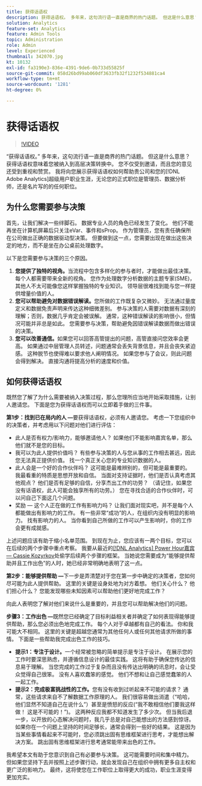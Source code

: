 ```yaml
---
title: 获得话语权
description: 获得话语权。 多年来，这句流行语一直是商界的热门话题。 但这是什么意思？ 获得话语权意味着您被纳入到高层决策转换中。 您不仅受到邀请，而且您的意见还受到重视和赞赏。 我将向您展示获得话语权如何帮助您的公司和您作为 [!DNL Adobe Analytics] 管理员的职业生涯。
solution: Analytics
feature-set: Analytics
feature: Admin Tools
topic: Administration
role: Admin
level: Experienced
thumbnail: 342070.jpg
kt: 10132
exl-id: fa3190e3-836e-4391-9de6-0b733d55825f
source-git-commit: 058d26bd99ab060df3633fb32f1232f534881ca4
workflow-type: tm+mt
source-wordcount: '1281'
ht-degree: 0%

---
```


# 获得话语权

>[!VIDEO](https://video.tv.adobe.com/v/342070/?quality=12&learn=on)

“获得话语权。” 多年来，这句流行语一直是商界的热门话题。 但这是什么意思？ 获得话语权意味着您被纳入到高层决策转换中。 您不仅受到邀请，而且您的意见还受到重视和赞赏。 我将向您展示获得话语权如何帮助贵公司和您的[!DNL Adobe Analytics]超级用户职业生涯，无论您的正式职位是管理员、数据分析师，还是名片写的的任何职位。

## 为什么您需要参与决策

首先，让我们解决一些绊脚石。 数据专业人员的角色已经发生了变化。 他们不能再坐在计算机屏幕后只关注eVar、事件和sProp。 作为管理员，您有责任确保所在公司做出正确的数据驱动型决策。 但要做到这一点，您需要出现在做出这些决定的地方，而不是坐在办公桌前处理数字。

以下是您需要参与决策的三个原因。

1. **您提供了独特的视角。**&#x200B;当流程中包含多样化的参与者时，才能做出最佳决策。 每个人都需要带来全新的视角。 您作为处理数字分析数据的主题专家(SME)，其他人不太可能像您这样掌握独特的专业知识。 领导层很难找到能与您一样提供增量价值的人。
1. **您可以帮助避免对数据错误解读。**&#x200B;您所做的工作既复杂又微妙。 无法通过量度定义和数据免责声明来传达这种细微差别。 参与决策的人需要对数据有深刻的理解；否则，数据几乎肯定会被误解。 通常，这种错误解读的影响很小，但情况可能并非总是如此。 您需要参与决策，帮助避免因错误解读数据而做出错误的决策。
1. **您可以改善通信。**&#x200B;如果您可以回答高管提出的问题，高管直接问您效率会更高。 如果通过中层管理人员转述，问题通常会丢失背景信息，并且会丧失紧迫感。 这种脱节也使得难以要求他人阐明情况。 如果您参与了会议，则此问题会得到解决。 直接沟通将提高分析的速度和价值。

## 如何获得话语权

既然您了解了为什么需要被纳入决策过程，那么您理所应当地开始采取措施，让别人邀请您。 下面是您为获得话语权而可以立即着手做的三件事。

**第1步：找到已在局内的人 —**&#x200B;要获得话语权，必须有人邀请您。 考虑一下您组织中的决策者，并考虑用以下问题对他们进行评估：

* 此人是否有权力/影响力，能够邀请他人？ 如果他们不能影响嘉宾名单，那么他们就不是您的目标。
* 我可以为此人提供价值吗？ 有些参与决策的人与您从事的工作相去甚远，因此您无法真正提供价值。 找一个真正关心您的专业知识数据的人。
* 此人会是一个好的合作伙伴吗？ 这可能是最难辨别的，但可能是最重要的。 我最看重的特质是思想开放和自信。 当面对支持证据时，他们是否认真考虑其他观点？ 他们是否有足够的自信，分享杰出工作的功劳？ （请记住，如果您没有话语权，此人可能会独享所有的功劳。） 您在寻找合适的合作伙伴时，可以问自己下面这几个问题。
* 奖励 — 这个人正在做的工作有影响力吗？ 让我们面对现实吧，并不是每个人都能做出有影响力的工作。 有一些非常“成功”的人，在组织内没有明显的影响力。 找有影响力的人。 当你看到自己所做的工作可以产生影响时，你的工作会更有成就感。

上述问题应该有助于缩小名单范围。 到现在为止，您应该有一两个目标，您可以在后续的两个步骤中重点考察。 我要从最近的[[!DNL Analytics] Power Hour嘉宾 — Cassie Kozyrkov](https://analyticshour.io/2021/12/14/182-making-better-decisions-and-being-useful-with-cassie-kozyrkov/)处偷学后续两个步骤的框架。 当她说您需要成为“能够提供帮助并且工作出色”的人时，她已经非常明确地表明了这一点。

**第2步：能够提供帮助 —**&#x200B;下一步是弄清楚对于您在第一步中确定的决策者，您如何尽可能为此人提供帮助。 这里的关键是设身处地为对方着想。 他们关心什么？ 他们担心什么？ 您能发现哪些未知因素可以帮助他们更好地完成工作？

向此人表明您了解对他们来说什么是重要的，并且您可以帮助解决他们的问题。

**步骤3：工作出色 —**&#x200B;既然您已经确定了目标利益相关者并确定了如何表现得能够提供帮助，那么您必须出色地完成工作。 每个人对于卓越都有自己的看法。 你和我可能大不相同。 这里的关键是超越您通常为其他任何人或任何其他请求所做的事情。 下面是一些帮助我完成出色工作的技巧。

* **提示1：专注于设计。**&#x200B;一个经常被忽略的简单提示是专注于设计。 在展示您的工作时要深思熟虑，并遵循信息设计的最佳实践。 这将有助于确保您传达的信息易于理解。 当您完成的工作过于复杂而且没有传达出明确的讯息时，会让受众觉得自己很笨。 没有人喜欢蠢笨的感觉。 他们不想和让自己感觉蠢笨的人一起工作。
* **提示2：完成极富挑战性的工作。**&#x200B;您有没有收到过听起来不可能的请求？ 通常，这些请求来自不了解数据工作原理的人。 我们很容易做出消遣（“哈哈，他们显然不知道自己在说什么”）甚至是愤怒的反应(“我不敢相信他们要我这样做！ 这是不可能的！”)。 这两种反应我都不知道发生了多少次。 但当我后退一步，以开放的心态解决问题时，我几乎总是对自己能想出的方法感到惊讶。 如果你在一个问题上坚持的时间足够长，通常会得到一些好的结果。 这是因为当某些事情看起来不可能时，您必须跳出固有思维框架进行思考，才能想出解决方案。 跳出固有思维框架进行思考通常能带来出色的工作。

我希望本文有助于您意识到自己有必要参与决策。 这可能需要时间和集中精力。 但如果您坚持下去并按照上述步骤行动，就会发现自己在组织中拥有更多自主权和更广泛的影响力。 最终，这将使您在工作职位上取得更大的成功，职业生涯变得更加充实。
